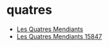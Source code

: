 # quatres

 * [Les Quatres Mendiants](../../index/l/les-quatres-mendiants-15847.json)
 * [Les Quatres Mendiants 15847](../../index/l/les-quatres-mendiants-15847.json)
